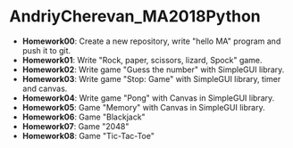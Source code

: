 # AndriyCherevan_MA2018Python

* <b>Homework00</b>: Create a new repository, write "hello MA" program and push it to git.
* <b>Homework01</b>: Write "Rock, paper, scissors, lizard, Spock" game.
* <b>Homework02</b>: Write game "Guess the number" with SimpleGUI library.
* <b>Homework03</b>: Write game "Stop: Game" with SimpleGUI library, timer and canvas.
* <b>Homework04</b>: Write game "Pong" with Canvas in SimpleGUI library.
* <b>Homework05</b>: Game "Memory" with Canvas in SimpleGUI library.
* <b>Homework06</b>: Game "Blackjack"
* <b>Homework07</b>: Game "2048"
* <b>Homework08</b>: Game "Tic-Tac-Toe"
